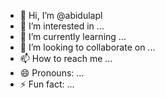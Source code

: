 - 👋 Hi, I’m @abidulapl
- 👀 I’m interested in ...
- 🌱 I’m currently learning ...
- 💞️ I’m looking to collaborate on ...
- 📫 How to reach me ...
- 😄 Pronouns: ...
- ⚡ Fun fact: ...

<!---
abidulapl/abidulapl is a ✨ special ✨ repository because its `README.md` (this file) appears on your GitHub profile.
You can click the Preview link to take a look at your changes.
--->
